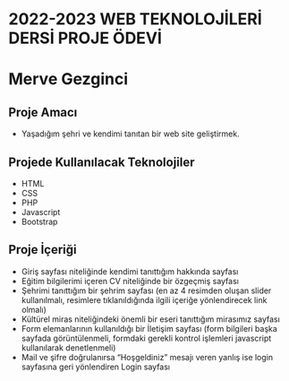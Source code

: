 # 2022-2023 WEB TEKNOLOJİLERİ DERSİ PROJE ÖDEVİ

# Merve Gezginci

## Proje Amacı
- Yaşadığım şehri ve kendimi tanıtan bir web site geliştirmek. 

## Projede Kullanılacak Teknolojiler
- HTML
- CSS
- PHP
- Javascript
- Bootstrap

## Proje İçeriği
- Giriş sayfası niteliğinde kendimi tanıttığım hakkında sayfası 
- Eğitim bilgilerimi içeren CV niteliğinde bir özgeçmiş sayfası 
- Şehrimi tanıttığım bir şehrim sayfası (en az 4 resimden oluşan slider kullanılmalı, resimlere tıklanıldığında ilgili içeriğe yönlendirecek link olmalı) 
- Kültürel miras niteliğindeki önemli bir eseri tanıttığım mirasımız sayfası 
- Form elemanlarının kullanıldığı bir İletişim sayfası (form bilgileri başka sayfada görüntülenmeli, formdaki gerekli kontrol işlemleri javascript kullanılarak denetlenmeli) 
- Mail ve şifre doğrulanırsa “Hoşgeldiniz” mesajı veren yanlış ise login sayfasına geri yönlendiren Login sayfası
